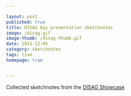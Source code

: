 ```yaml
---

layout: post
published: true
title: DISAG Day presentation sketchnotes
image: /disag.gif
image-thumb: /disag-thumb.gif
date: 2011-12-05
category: sketchnotes
tags: live
homepage: true


---
```


Collected sketchnotes from the [DISAG Showcase](http://lcss.glam.ac.uk/disag/)
